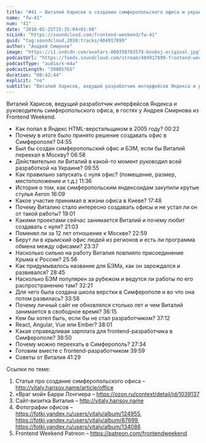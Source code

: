 ```yaml
---
title: "#41 – Виталий Харисов о создании симферопольского офиса и украинской разработке Яндекса"
name: "fw-41"
num: "41"
date: "2018-02-25T15:35:04+01:00"
scLink: "https://soundcloud.com/frontend-weekend/fw-41"
guid: "tag:soundcloud,2010:tracks/404917899"
author: "Андрей Смирнов"
image: "https://i1.sndcdn.com/avatars-000358703579-bnobxj-original.jpg"
podcastUrl: "https://feeds.soundcloud.com/stream/404917899-frontend-weekend-fw-41.m4a"
podcastType: "audio/x-m4a"
podcastLength: "39005765"
duration: "00:42:44"
explicit: "no"
subtitle: "Виталий Харисов, ведущий разработчик интерфейсов Яндекса и руководитель симферопольского офиса, в гостях у Андрея Смирнова из Frontend Weekend. "
---
```

Виталий Харисов, ведущий разработчик интерфейсов Яндекса и руководитель симферопольского офиса, в гостях у Андрея Смирнова из Frontend Weekend.  

- Как попал в Яндекс HTML-верстальщиком в 2005 году? 00:22
- Почему в итоге было принято решение создавать офис в Симферополе? 04:55
- Был бы создан симферопольский офис и БЭМ, если бы Виталий переехал в Москву? 06:58
- Действительно ли Виталий в какой-то момент руководил всей разработкой на Украине? 09:55
- Как правильно запускать с нуля офис? (помещение, размер, местоположение и т.д.) 11:36
- История о том, как симферопольским яндексоидам закупили крутые стулья Aeron 16:09
- Какое участие принимал в жизни офиса в Киеве? 17:48
- Почему Виталию стало интересно создавать офисы и не устал ли он от такой работы? 19:01
- Какими проектами сейчас занимается Виталий и почему любит создавать с нуля? 21:03
- Поменял ли за 12 лет отношение к Москве? 22:59
- Берут ли в крымский офис людей из регионов и есть ли программа обмена между офисами? 23:37
- Насколько сильно на работу Виталия повлияло присоединение Крыма к России? 25:56
- Как придумывалось название для БЭМа, как он зарождался и развивался? 28:45
- Насколько БЭМ популярен за рубежом и ведутся ли работы по его распространению там? 32:21
- Для чего была создана школа верстки в Симферополе и во что она потом развилась? 33:58
- Почему личный сайт не обновлялся столько лет и чем Виталий занимается в свободное время? 36:15
- Кем бы хотел быть, если бы не стал разработчиком? 37:12
- React, Angular, Vue или Ember? 38:01
- Какая справедливая зарплата для frontend-разработчика в Симферополе? 38:50
- Почему можно переехать в Симферополь? 27:34
- Готовим вместе с frontend-разработчиком 39:59
- Советы от Виталия 41:29

Ссылки по теме:
1) Статья про создание симферопольского офиса – http://vitaly.harisov.name/article/office
2) «Враг мой» Барри Лонгиера – https://ozon.ru/context/detail/id/1039137
3) Сайт-визитка Виталия – http://vitaly.harisov.name
4) Фотографии офисов – https://fotki.yandex.ru/users/vitaly/album/124955, https://fotki.yandex.ru/users/vitaly/album/87699, https://fotki.yandex.ru/users/vitaly/album/134086
5) Frontend Weekend Patreon – https://patreon.com/frontendweekend